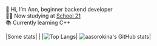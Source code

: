 👋 Hi, I’m Ann, beginner backend developer  
🐱‍💻 Now studying at [School 21](https://21-school.ru/)  
📚 Currently learning C++

|Some stats| |
|![Top Langs](https://github-readme-stats.vercel.app/api/top-langs/?username=aasorokina&layout=compact&theme=blueberry)|
![aasorokina's GitHub stats](https://github-readme-stats.vercel.app/api?username=aasorokina&show_icons=true&theme=blueberry)|
<!---
aasorokina/aasorokina is a ✨ special ✨ repository because its `README.md` (this file) appears on your GitHub profile.
You can click the Preview link to take a look at your changes.
--->
